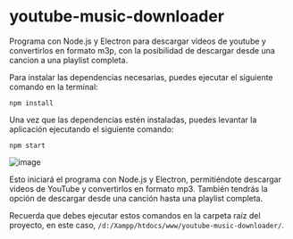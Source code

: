 # youtube-music-downloader
 Programa con Node.js y Electron para descargar videos de youtube y convertirlos en formato m3p, con la posibilidad de descargar desde una cancion a una playlist completa.
 
Para instalar las dependencias necesarias, puedes ejecutar el siguiente comando en la terminal:

```
npm install
```

Una vez que las dependencias estén instaladas, puedes levantar la aplicación ejecutando el siguiente comando:

```
npm start
```
![image](https://github.com/user-attachments/assets/dba58e97-adba-47f2-9aea-5d4fd3e75a6d)


Esto iniciará el programa con Node.js y Electron, permitiéndote descargar videos de YouTube y convertirlos en formato mp3. También tendrás la opción de descargar desde una canción hasta una playlist completa.

Recuerda que debes ejecutar estos comandos en la carpeta raíz del proyecto, en este caso, `/d:/Xampp/htdocs/www/youtube-music-downloader/`.
